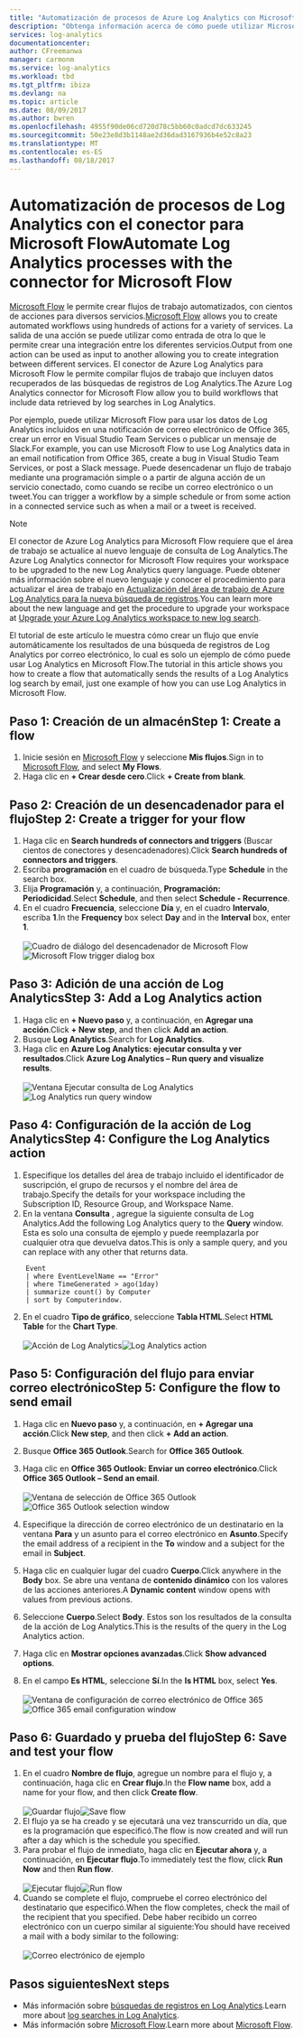 ```yaml
---
title: "Automatización de procesos de Azure Log Analytics con Microsoft Flow"
description: "Obtenga información acerca de cómo puede utilizar Microsoft Flow para automatizar rápidamente los procesos repetibles mediante el conector de Azure Log Analytics."
services: log-analytics
documentationcenter: 
author: CFreemanwa
manager: carmonm
ms.service: log-analytics
ms.workload: tbd
ms.tgt_pltfrm: ibiza
ms.devlang: na
ms.topic: article
ms.date: 08/09/2017
ms.author: bwren
ms.openlocfilehash: 4955f90de06cd720d78c5bb60c0adcd7dc633245
ms.sourcegitcommit: 50e23e8d3b1148ae2d36dad3167936b4e52c8a23
ms.translationtype: MT
ms.contentlocale: es-ES
ms.lasthandoff: 08/18/2017
---
```

# <a name="automate-log-analytics-processes-with-the-connector-for-microsoft-flow"></a><span data-ttu-id="0d0bd-103">Automatización de procesos de Log Analytics con el conector para Microsoft Flow</span><span class="sxs-lookup"><span data-stu-id="0d0bd-103">Automate Log Analytics processes with the connector for Microsoft Flow</span></span>
<span data-ttu-id="0d0bd-104">[Microsoft Flow](https://ms.flow.microsoft.com) le permite crear flujos de trabajo automatizados, con cientos de acciones para diversos servicios.</span><span class="sxs-lookup"><span data-stu-id="0d0bd-104">[Microsoft Flow](https://ms.flow.microsoft.com) allows you to create automated workflows using hundreds of actions for a variety of services.</span></span> <span data-ttu-id="0d0bd-105">La salida de una acción se puede utilizar como entrada de otra lo que le permite crear una integración entre los diferentes servicios.</span><span class="sxs-lookup"><span data-stu-id="0d0bd-105">Output from one action can be used as input to another allowing you to create integration between different services.</span></span>  <span data-ttu-id="0d0bd-106">El conector de Azure Log Analytics para Microsoft Flow le permite compilar flujos de trabajo que incluyen datos recuperados de las búsquedas de registros de Log Analytics.</span><span class="sxs-lookup"><span data-stu-id="0d0bd-106">The Azure Log Analytics connector for Microsoft Flow allow you to build workflows that include data retrieved by log searches in Log Analytics.</span></span>

<span data-ttu-id="0d0bd-107">Por ejemplo, puede utilizar Microsoft Flow para usar los datos de Log Analytics incluidos en una notificación de correo electrónico de Office 365, crear un error en Visual Studio Team Services o publicar un mensaje de Slack.</span><span class="sxs-lookup"><span data-stu-id="0d0bd-107">For example, you can use Microsoft Flow to use Log Analytics data in an email notification from Office 365, create a bug in Visual Studio Team Services, or post a Slack message.</span></span>  <span data-ttu-id="0d0bd-108">Puede desencadenar un flujo de trabajo mediante una programación simple o a partir de alguna acción de un servicio conectado, como cuando se recibe un correo electrónico o un tweet.</span><span class="sxs-lookup"><span data-stu-id="0d0bd-108">You can trigger a workflow by a simple schedule or from some action in a connected service such as when a mail or a tweet is received.</span></span>  


> [!NOTE]
> <span data-ttu-id="0d0bd-109">El conector de Azure Log Analytics para Microsoft Flow requiere que el área de trabajo se actualice al nuevo lenguaje de consulta de Log Analytics.</span><span class="sxs-lookup"><span data-stu-id="0d0bd-109">The Azure Log Analytics connector for Microsoft Flow requires your workspace to be upgraded to the new Log Analytics query language.</span></span> <span data-ttu-id="0d0bd-110">Puede obtener más información sobre el nuevo lenguaje y conocer el procedimiento para actualizar el área de trabajo en [Actualización del área de trabajo de Azure Log Analytics para la nueva búsqueda de registros](log-analytics-log-search-upgrade.md).</span><span class="sxs-lookup"><span data-stu-id="0d0bd-110">You can learn more about the new language and get the procedure to upgrade your workspace at [Upgrade your Azure Log Analytics workspace to new log search](log-analytics-log-search-upgrade.md).</span></span>  

<span data-ttu-id="0d0bd-111">El tutorial de este artículo le muestra cómo crear un flujo que envíe automáticamente los resultados de una búsqueda de registros de Log Analytics por correo electrónico, lo cual es solo un ejemplo de cómo puede usar Log Analytics en Microsoft Flow.</span><span class="sxs-lookup"><span data-stu-id="0d0bd-111">The tutorial in this article shows you how to create a flow that automatically sends the results of a Log Analytics log search by email, just one example of how you can use Log Analytics in Microsoft Flow.</span></span> 


## <a name="step-1-create-a-flow"></a><span data-ttu-id="0d0bd-112">Paso 1: Creación de un almacén</span><span class="sxs-lookup"><span data-stu-id="0d0bd-112">Step 1: Create a flow</span></span>
1. <span data-ttu-id="0d0bd-113">Inicie sesión en [Microsoft Flow](http://flow.microsoft.com) y seleccione **Mis flujos**.</span><span class="sxs-lookup"><span data-stu-id="0d0bd-113">Sign in to [Microsoft Flow](http://flow.microsoft.com), and select **My Flows**.</span></span>
2. <span data-ttu-id="0d0bd-114">Haga clic en **+ Crear desde cero**.</span><span class="sxs-lookup"><span data-stu-id="0d0bd-114">Click **+ Create from blank**.</span></span>

## <a name="step-2-create-a-trigger-for-your-flow"></a><span data-ttu-id="0d0bd-115">Paso 2: Creación de un desencadenador para el flujo</span><span class="sxs-lookup"><span data-stu-id="0d0bd-115">Step 2: Create a trigger for your flow</span></span>
1. <span data-ttu-id="0d0bd-116">Haga clic en **Search hundreds of connectors and triggers** (Buscar cientos de conectores y desencadenadores).</span><span class="sxs-lookup"><span data-stu-id="0d0bd-116">Click **Search hundreds of connectors and triggers**.</span></span>
2. <span data-ttu-id="0d0bd-117">Escriba **programación** en el cuadro de búsqueda.</span><span class="sxs-lookup"><span data-stu-id="0d0bd-117">Type **Schedule** in the search box.</span></span>
3. <span data-ttu-id="0d0bd-118">Elija **Programación** y, a continuación, **Programación: Periodicidad**.</span><span class="sxs-lookup"><span data-stu-id="0d0bd-118">Select **Schedule**, and then select **Schedule - Recurrence**.</span></span>
4. <span data-ttu-id="0d0bd-119">En el cuadro **Frecuencia**, seleccione **Día** y, en el cuadro **Intervalo**, escriba **1**.</span><span class="sxs-lookup"><span data-stu-id="0d0bd-119">In the **Frequency** box select **Day** and in the **Interval** box, enter **1**.</span></span><br><br><span data-ttu-id="0d0bd-120">![Cuadro de diálogo del desencadenador de Microsoft Flow](media/log-analytics-flow-tutorial/flow01.png)</span><span class="sxs-lookup"><span data-stu-id="0d0bd-120">![Microsoft Flow trigger dialog box](media/log-analytics-flow-tutorial/flow01.png)</span></span>


## <a name="step-3-add-a-log-analytics-action"></a><span data-ttu-id="0d0bd-121">Paso 3: Adición de una acción de Log Analytics</span><span class="sxs-lookup"><span data-stu-id="0d0bd-121">Step 3: Add a Log Analytics action</span></span>
1. <span data-ttu-id="0d0bd-122">Haga clic en **+ Nuevo paso** y, a continuación, en **Agregar una acción**.</span><span class="sxs-lookup"><span data-stu-id="0d0bd-122">Click **+ New step**, and then click **Add an action**.</span></span>
2. <span data-ttu-id="0d0bd-123">Busque **Log Analytics**.</span><span class="sxs-lookup"><span data-stu-id="0d0bd-123">Search for **Log Analytics**.</span></span>
3. <span data-ttu-id="0d0bd-124">Haga clic en **Azure Log Analytics: ejecutar consulta y ver resultados**.</span><span class="sxs-lookup"><span data-stu-id="0d0bd-124">Click **Azure Log Analytics – Run query and visualize results**.</span></span><br><br><span data-ttu-id="0d0bd-125">![Ventana Ejecutar consulta de Log Analytics](media/log-analytics-flow-tutorial/flow02.png)</span><span class="sxs-lookup"><span data-stu-id="0d0bd-125">![Log Analytics run query window](media/log-analytics-flow-tutorial/flow02.png)</span></span>

## <a name="step-4-configure-the-log-analytics-action"></a><span data-ttu-id="0d0bd-126">Paso 4: Configuración de la acción de Log Analytics</span><span class="sxs-lookup"><span data-stu-id="0d0bd-126">Step 4: Configure the Log Analytics action</span></span>

1. <span data-ttu-id="0d0bd-127">Especifique los detalles del área de trabajo incluido el identificador de suscripción, el grupo de recursos y el nombre del área de trabajo.</span><span class="sxs-lookup"><span data-stu-id="0d0bd-127">Specify the details for your workspace including the Subscription ID, Resource Group, and Workspace Name.</span></span>
2. <span data-ttu-id="0d0bd-128">En la ventana **Consulta** , agregue la siguiente consulta de Log Analytics.</span><span class="sxs-lookup"><span data-stu-id="0d0bd-128">Add the following Log Analytics query to the **Query** window.</span></span>  <span data-ttu-id="0d0bd-129">Esta es solo una consulta de ejemplo y puede reemplazarla por cualquier otra que devuelva datos.</span><span class="sxs-lookup"><span data-stu-id="0d0bd-129">This is only a sample query, and you can replace with any other that returns data.</span></span>
```
    Event
    | where EventLevelName == "Error" 
    | where TimeGenerated > ago(1day)
    | summarize count() by Computer
    | sort by Computerindow. 
```

2. <span data-ttu-id="0d0bd-130">En el cuadro **Tipo de gráfico**, seleccione **Tabla HTML**.</span><span class="sxs-lookup"><span data-stu-id="0d0bd-130">Select **HTML Table** for the **Chart Type**.</span></span><br><br><span data-ttu-id="0d0bd-131">![Acción de Log Analytics](media/log-analytics-flow-tutorial/flow03.png)</span><span class="sxs-lookup"><span data-stu-id="0d0bd-131">![Log Analytics action](media/log-analytics-flow-tutorial/flow03.png)</span></span>

## <a name="step-5-configure-the-flow-to-send-email"></a><span data-ttu-id="0d0bd-132">Paso 5: Configuración del flujo para enviar correo electrónico</span><span class="sxs-lookup"><span data-stu-id="0d0bd-132">Step 5: Configure the flow to send email</span></span>

1. <span data-ttu-id="0d0bd-133">Haga clic en **Nuevo paso** y, a continuación, en **+ Agregar una acción**.</span><span class="sxs-lookup"><span data-stu-id="0d0bd-133">Click **New step**, and then click **+ Add an action**.</span></span>
2. <span data-ttu-id="0d0bd-134">Busque **Office 365 Outlook**.</span><span class="sxs-lookup"><span data-stu-id="0d0bd-134">Search for **Office 365 Outlook**.</span></span>
3. <span data-ttu-id="0d0bd-135">Haga clic en **Office 365 Outlook: Enviar un correo electrónico**.</span><span class="sxs-lookup"><span data-stu-id="0d0bd-135">Click **Office 365 Outlook – Send an email**.</span></span><br><br><span data-ttu-id="0d0bd-136">![Ventana de selección de Office 365 Outlook](media/log-analytics-flow-tutorial/flow04.png)</span><span class="sxs-lookup"><span data-stu-id="0d0bd-136">![Office 365 Outlook selection window](media/log-analytics-flow-tutorial/flow04.png)</span></span>

4. <span data-ttu-id="0d0bd-137">Especifique la dirección de correo electrónico de un destinatario en la ventana **Para** y un asunto para el correo electrónico en **Asunto**.</span><span class="sxs-lookup"><span data-stu-id="0d0bd-137">Specify the email address of a recipient in the **To** window and a subject for the email in **Subject**.</span></span>
5. <span data-ttu-id="0d0bd-138">Haga clic en cualquier lugar del cuadro **Cuerpo**.</span><span class="sxs-lookup"><span data-stu-id="0d0bd-138">Click anywhere in the **Body** box.</span></span>  <span data-ttu-id="0d0bd-139">Se abre una ventana de **contenido dinámico** con los valores de las acciones anteriores.</span><span class="sxs-lookup"><span data-stu-id="0d0bd-139">A **Dynamic content** window opens with values from previous actions.</span></span>  
6. <span data-ttu-id="0d0bd-140">Seleccione **Cuerpo**.</span><span class="sxs-lookup"><span data-stu-id="0d0bd-140">Select **Body**.</span></span>  <span data-ttu-id="0d0bd-141">Estos son los resultados de la consulta de la acción de Log Analytics.</span><span class="sxs-lookup"><span data-stu-id="0d0bd-141">This is the results of the query in the Log Analytics action.</span></span>
6. <span data-ttu-id="0d0bd-142">Haga clic en **Mostrar opciones avanzadas**.</span><span class="sxs-lookup"><span data-stu-id="0d0bd-142">Click **Show advanced options**.</span></span>
7. <span data-ttu-id="0d0bd-143">En el campo **Es HTML**, seleccione **Sí**.</span><span class="sxs-lookup"><span data-stu-id="0d0bd-143">In the **Is HTML** box, select **Yes**.</span></span><br><br><span data-ttu-id="0d0bd-144">![Ventana de configuración de correo electrónico de Office 365](media/log-analytics-flow-tutorial/flow05.png)</span><span class="sxs-lookup"><span data-stu-id="0d0bd-144">![Office 365 email configuration window](media/log-analytics-flow-tutorial/flow05.png)</span></span>

## <a name="step-6-save-and-test-your-flow"></a><span data-ttu-id="0d0bd-145">Paso 6: Guardado y prueba del flujo</span><span class="sxs-lookup"><span data-stu-id="0d0bd-145">Step 6: Save and test your flow</span></span>
1. <span data-ttu-id="0d0bd-146">En el cuadro **Nombre de flujo**, agregue un nombre para el flujo y, a continuación, haga clic en **Crear flujo**.</span><span class="sxs-lookup"><span data-stu-id="0d0bd-146">In the **Flow name** box, add a name for your flow, and then click **Create flow**.</span></span><br><br><span data-ttu-id="0d0bd-147">![Guardar flujo](media/log-analytics-flow-tutorial/flow06.png)</span><span class="sxs-lookup"><span data-stu-id="0d0bd-147">![Save flow](media/log-analytics-flow-tutorial/flow06.png)</span></span>
2. <span data-ttu-id="0d0bd-148">El flujo ya se ha creado y se ejecutará una vez transcurrido un día, que es la programación que especificó.</span><span class="sxs-lookup"><span data-stu-id="0d0bd-148">The flow is now created and will run after a day which is the schedule you specified.</span></span> 
3. <span data-ttu-id="0d0bd-149">Para probar el flujo de inmediato, haga clic en **Ejecutar ahora** y, a continuación, en **Ejecutar flujo**.</span><span class="sxs-lookup"><span data-stu-id="0d0bd-149">To immediately test the flow, click **Run Now** and then **Run flow**.</span></span><br><br><span data-ttu-id="0d0bd-150">![Ejecutar flujo](media/log-analytics-flow-tutorial/flow07.png)</span><span class="sxs-lookup"><span data-stu-id="0d0bd-150">![Run flow](media/log-analytics-flow-tutorial/flow07.png)</span></span>
3. <span data-ttu-id="0d0bd-151">Cuando se complete el flujo, compruebe el correo electrónico del destinatario que especificó.</span><span class="sxs-lookup"><span data-stu-id="0d0bd-151">When the flow completes, check the mail of the recipient that you specified.</span></span>  <span data-ttu-id="0d0bd-152">Debe haber recibido un correo electrónico con un cuerpo similar al siguiente:</span><span class="sxs-lookup"><span data-stu-id="0d0bd-152">You should have received a mail with a body similar to the following:</span></span><br><br>![Correo electrónico de ejemplo](media/log-analytics-flow-tutorial/flow08.png)


## <a name="next-steps"></a><span data-ttu-id="0d0bd-154">Pasos siguientes</span><span class="sxs-lookup"><span data-stu-id="0d0bd-154">Next steps</span></span>

- <span data-ttu-id="0d0bd-155">Más información sobre [búsquedas de registros en Log Analytics](log-analytics-log-search-new.md).</span><span class="sxs-lookup"><span data-stu-id="0d0bd-155">Learn more about [log searches in Log Analytics](log-analytics-log-search-new.md).</span></span>
- <span data-ttu-id="0d0bd-156">Más información sobre [Microsoft Flow](https://ms.flow.microsoft.com).</span><span class="sxs-lookup"><span data-stu-id="0d0bd-156">Learn more about [Microsoft Flow](https://ms.flow.microsoft.com).</span></span>



